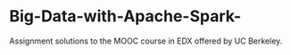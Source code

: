 # Big-Data-with-Apache-Spark-
Assignment solutions to the MOOC course in EDX offered by UC Berkeley.
